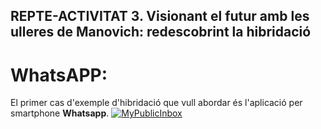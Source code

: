 ## REPTE-ACTIVITAT 3. Visionant el futur amb les ulleres de Manovich: redescobrint la hibridació
# WhatsAPP:

El primer cas d'exemple d'hibridació que vull abordar és l'aplicació per smartphone **Whatsapp**. 
[![MyPublicInbox](https://img.shields.io/badge/MyPublicInbox-TEXT!-orange?style=for-the-badge&logo=Microsoft+Outlook&logoColor=white&labelColor=101010)](https://mypublicinbox.com/mouredev)
